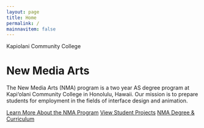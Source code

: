 ```yaml
---
layout: page
title: Home
permalink: /
mainnavitem: false
---
```

Kapiolani Community College

# New Media Arts

The New Media Arts (NMA) program is a two year AS degree program at Kapi‘olani Community College in Honolulu, Hawaii. Our mission is to prepare students for employment in the fields of interface design and animation.

[Learn More About the NMA Program](./about/) [View Student Projects](./gallery/) [NMA Degree & Curriculum](./degree/)